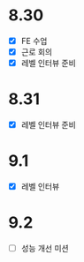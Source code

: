 # 8.30

- [x] FE 수업
- [x] 근로 회의
- [x] 레벨 인터뷰 준비

# 8.31

- [x] 레벨 인터뷰 준비



# 9.1

- [x] 레벨 인터뷰

# 9.2

- [ ] 성능 개선 미션
